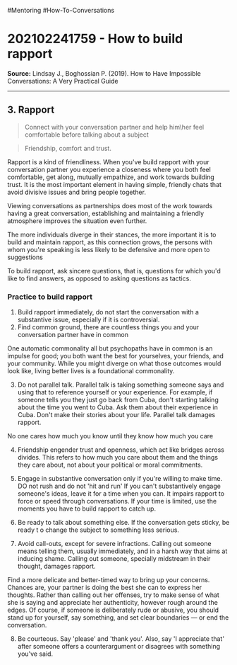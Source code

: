 #Mentoring #How-To-Conversations
# 202102241759 - How to build rapport

**Source:** Lindsay J., Boghossian P. (2019). How to Have Impossible Conversations: A Very Practical Guide

---

## 3. Rapport

> Connect with your conversation partner and help him\\her feel comfortable before talking about a subject

> Friendship, comfort and trust.

Rapport is a kind of friendliness. When you've build rapport with your conversation partner you experience a closeness where you both feel comfortable, get along, mutually empathize, and work towards building trust. It is the most important element in having simple, friendly chats that avoid divisive issues and bring people together.

Viewing conversations as partnerships does most of the work towards having a great conversation, establishing and maintaining a friendly atmosphere improves the situation even further.

The more individuals diverge in their stances, the more important it is to build and maintain rapport, as this connection grows, the persons with whom you're speaking is less likely to be defensive and more open to suggestions

To build rapport, ask sincere questions, that is, questions for which you'd like to find answers, as opposed to asking questions as tactics.

### Practice to build rapport

1.  Build rapport immediately, do not start the conversation with a substantive issue, especially if it is controversial.
2.  Find common ground, there are countless things you and your conversation partner have in common

One automatic commonality all but psychopaths have in common is an impulse for good; you both want the best for yourselves, your friends, and your community. While you might diverge on what those outcomes would look like, living better lives is a foundational commonality.

3.  Do not parallel talk. Parallel talk is taking something someone says and using that to reference yourself or your experience. For example, if someone tells you they just go back from Cuba, don't starting talking about the time you went to Cuba. Ask them about their experience in Cuba. Don't make their stories about your life. Parallel talk damages rapport.

No one cares how much you know until they know how much you care

4.  Friendship engender trust and openness, which act like bridges across divides. This refers to how much you care about them and the things they care about, not about your political or moral commitments.
    
5.  Engage in substantive conversation only if you're willing to make time. DO not rush and do not 'hit and run' If you can't substantively engage someone's ideas, leave it for a time when you can. It impairs rapport to force or speed through conversations. If your time is limited, use the moments you have to build rapport to catch up.
    
6.  Be ready to talk about something else. If the conversation gets sticky, be ready t o change the subject to something less serious.
    
7.  Avoid call-outs, except for severe infractions. Calling out someone means telling them, usually immediately, and in a harsh way that aims at inducing shame. Calling out someone, specially midstream in their thought, damages rapport.
    

Find a more delicate and better-timed way to bring up your concerns. Chances are, your partner is doing the best she can to express her thoughts. Rather than calling out her offenses, try to make sense of what she is saying and appreciate her authenticity, however rough around the edges. Of course, if someone is deliberately rude or abusive, you should stand up for yourself, say something, and set clear boundaries — or end the conversation.

8.  Be courteous. Say 'please' and 'thank you'. Also, say 'I appreciate that' after someone offers a counterargument or disagrees with something you've said.